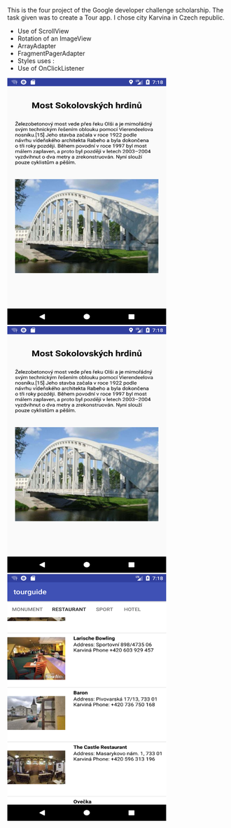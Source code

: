 
This is the four project of the Google developer challenge scholarship. The task given was to create a Tour app. I chose city Karvina in Czech republic.

* Use of ScrollView
* Rotation of an ImageView
* ArrayAdapter
* FragmentPagerAdapter
* Styles uses :
* Use of OnClickListener

<img src="/screenshots/Screenshot1.png" width="363" height="564"><img src="/screenshots/Screenshot1.png" width="363" height="564"><img src="/screenshots/Screenshot3.png" width="363" height="564">



